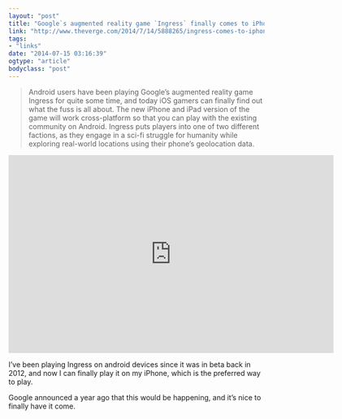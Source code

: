 ```yaml
---
layout: "post"
title: "Google`s augmented reality game `Ingress` finally comes to iPhone"
link: "http://www.theverge.com/2014/7/14/5888265/ingress-comes-to-iphone-ipad"
tags: 
- "links"
date: "2014-07-15 03:16:39"
ogtype: "article"
bodyclass: "post"
---
```


> Android users have been playing Google’s augmented reality game Ingress for quite some time, and today iOS gamers can finally find out what the fuss is all about. The new iPhone and iPad version of the game will work cross-platform so that you can play with the existing community on Android. Ingress puts players into one of two different factions, as they engage in a sci-fi struggle for humanity while exploring real-world locations using their phone’s geolocation data.

<span class="embed-youtube" style="text-align:center; display: block;"><iframe allowfullscreen="true" class="youtube-player" frameborder="0" height="390" src="http://www.youtube.com/embed/X4hY0UBAmlo?version=3&rel=1&fs=1&showsearch=0&showinfo=1&iv_load_policy=1&wmode=transparent" type="text/html" width="640"></iframe></span>

I’ve been playing Ingress on android devices since it was in beta back in 2012, and now I can finally play it on my iPhone, which is the preferred way to play.

Google announced a year ago that this would be happening, and it’s nice to finally have it come.
